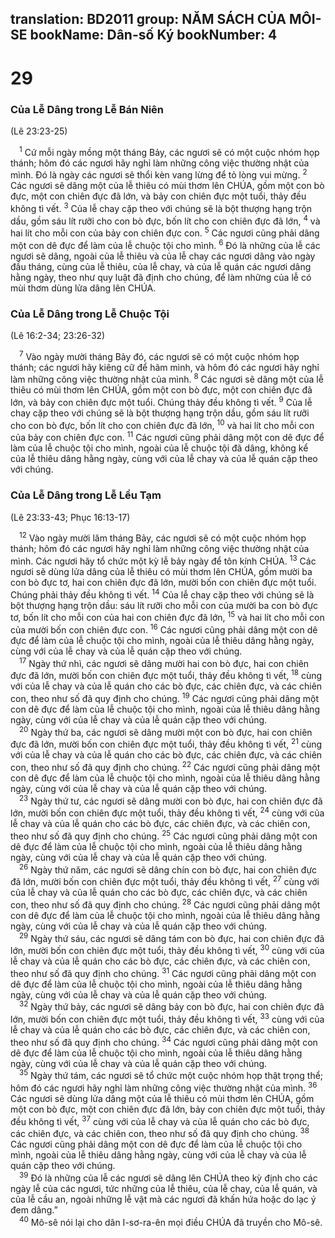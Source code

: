 translation: BD2011
group: NĂM SÁCH CỦA MÔI-SE
bookName: Dân-số Ký 
bookNumber: 4
-------

<div class="title"><h1>29</h1><h3>Của Lễ Dâng trong Lễ Bán Niên</h3><p>(Lê 23:23-25)</p></div>
<span class="verse dan_29_1"> <sup>1</sup> Cứ mỗi ngày mồng một tháng Bảy, các ngươi sẽ có một cuộc nhóm họp thánh; hôm đó các ngươi hãy nghỉ làm những công việc thường nhật của mình. Ðó là ngày các ngươi sẽ thổi kèn vang lừng để tỏ lòng vui mừng. </span>
<span class="verse dan_29_2"><sup>2</sup> Các ngươi sẽ dâng một của lễ thiêu có mùi thơm lên CHÚA, gồm một con bò đực, một con chiên đực đã lớn, và bảy con chiên đực một tuổi, thảy đều không tì vết. </span>
<span class="verse dan_29_3"><sup>3</sup> Của lễ chay cặp theo với chúng sẽ là bột thượng hạng trộn dầu, gồm sáu lít rưỡi cho con bò đực, bốn lít cho con chiên đực đã lớn, </span>
<span class="verse dan_29_4"><sup>4</sup> và hai lít cho mỗi con của bảy con chiên đực con. </span>
<span class="verse dan_29_5"><sup>5</sup> Các ngươi cũng phải dâng một con dê đực để làm của lễ chuộc tội cho mình. </span>
<span class="verse dan_29_6"><sup>6</sup> Ðó là những của lễ các ngươi sẽ dâng, ngoài của lễ thiêu và của lễ chay các ngươi dâng vào ngày đầu tháng, cùng của lễ thiêu, của lễ chay, và của lễ quán các ngươi dâng hằng ngày, theo như quy luật đã định cho chúng, để làm những của lễ có mùi thơm dùng lửa dâng lên CHÚA.<br/></span>
<div class="title"><h3>Của Lễ Dâng trong Lễ Chuộc Tội</h3><p>(Lê 16:2-34; 23:26-32)</p></div>
<span class="verse dan_29_7"> <sup>7</sup> Vào ngày mười tháng Bảy đó, các ngươi sẽ có một cuộc nhóm họp thánh; các ngươi hãy kiêng cữ để hãm mình, và hôm đó các ngươi hãy nghỉ làm những công việc thường nhật của mình. </span>
<span class="verse dan_29_8"><sup>8</sup> Các ngươi sẽ dâng một của lễ thiêu có mùi thơm lên CHÚA, gồm một con bò đực, một con chiên đực đã lớn, và bảy con chiên đực một tuổi. Chúng thảy đều không tì vết. </span>
<span class="verse dan_29_9"><sup>9</sup> Của lễ chay cặp theo với chúng sẽ là bột thượng hạng trộn dầu, gồm sáu lít rưỡi cho con bò đực, bốn lít cho con chiên đực đã lớn, </span>
<span class="verse dan_29_10"><sup>10</sup> và hai lít cho mỗi con của bảy con chiên đực con. </span>
<span class="verse dan_29_11"><sup>11</sup> Các ngươi cũng phải dâng một con dê đực để làm của lễ chuộc tội cho mình, ngoài của lễ chuộc tội đã dâng, không kể của lễ thiêu dâng hằng ngày, cùng với của lễ chay và của lễ quán cặp theo với chúng.<br/></span>
<div class="title"><h3>Của Lễ Dâng trong Lễ Lều Tạm</h3><p>(Lê 23:33-43; Phục 16:13-17)</p></div>
<span class="verse dan_29_12"> <sup>12</sup> Vào ngày mười lăm tháng Bảy, các ngươi sẽ có một cuộc nhóm họp thánh; hôm đó các ngươi hãy nghỉ làm những công việc thường nhật của mình. Các ngươi hãy tổ chức một kỳ lễ bảy ngày để tôn kính CHÚA. </span>
<span class="verse dan_29_13"><sup>13</sup> Các ngươi sẽ dùng lửa dâng của lễ thiêu có mùi thơm lên CHÚA, gồm mười ba con bò đực tơ, hai con chiên đực đã lớn, mười bốn con chiên đực một tuổi. Chúng phải thảy đều không tì vết. </span>
<span class="verse dan_29_14"><sup>14</sup> Của lễ chay cặp theo với chúng sẽ là bột thượng hạng trộn dầu: sáu lít rưỡi cho mỗi con của mười ba con bò đực tơ, bốn lít cho mỗi con của hai con chiên đực đã lớn, </span>
<span class="verse dan_29_15"><sup>15</sup> và hai lít cho mỗi con của mười bốn con chiên đực con. </span>
<span class="verse dan_29_16"><sup>16</sup> Các ngươi cũng phải dâng một con dê đực để làm của lễ chuộc tội cho mình, ngoài của lễ thiêu dâng hằng ngày, cùng với của lễ chay và của lễ quán cặp theo với chúng.<br/></span>
<span class="verse dan_29_17"> <sup>17</sup> Ngày thứ nhì, các ngươi sẽ dâng mười hai con bò đực, hai con chiên đực đã lớn, mười bốn con chiên đực một tuổi, thảy đều không tì vết, </span>
<span class="verse dan_29_18"><sup>18</sup> cùng với của lễ chay và của lễ quán cho các bò đực, các chiên đực, và các chiên con, theo như số đã quy định cho chúng. </span>
<span class="verse dan_29_19"><sup>19</sup> Các ngươi cũng phải dâng một con dê đực để làm của lễ chuộc tội cho mình, ngoài của lễ thiêu dâng hằng ngày, cùng với của lễ chay và của lễ quán cặp theo với chúng.<br/></span>
<span class="verse dan_29_20"> <sup>20</sup> Ngày thứ ba, các ngươi sẽ dâng mười một con bò đực, hai con chiên đực đã lớn, mười bốn con chiên đực một tuổi, thảy đều không tì vết, </span>
<span class="verse dan_29_21"><sup>21</sup> cùng với của lễ chay và của lễ quán cho các bò đực, các chiên đực, và các chiên con, theo như số đã quy định cho chúng. </span>
<span class="verse dan_29_22"><sup>22</sup> Các ngươi cũng phải dâng một con dê đực để làm của lễ chuộc tội cho mình, ngoài của lễ thiêu dâng hằng ngày, cùng với của lễ chay và của lễ quán cặp theo với chúng.<br/></span>
<span class="verse dan_29_23"> <sup>23</sup> Ngày thứ tư, các ngươi sẽ dâng mười con bò đực, hai con chiên đực đã lớn, mười bốn con chiên đực một tuổi, thảy đều không tì vết, </span>
<span class="verse dan_29_24"><sup>24</sup> cùng với của lễ chay và của lễ quán cho các bò đực, các chiên đực, và các chiên con, theo như số đã quy định cho chúng. </span>
<span class="verse dan_29_25"><sup>25</sup> Các ngươi cũng phải dâng một con dê đực để làm của lễ chuộc tội cho mình, ngoài của lễ thiêu dâng hằng ngày, cùng với của lễ chay và của lễ quán cặp theo với chúng.<br/></span>
<span class="verse dan_29_26"> <sup>26</sup> Ngày thứ năm, các ngươi sẽ dâng chín con bò đực, hai con chiên đực đã lớn, mười bốn con chiên đực một tuổi, thảy đều không tì vết, </span>
<span class="verse dan_29_27"><sup>27</sup> cùng với của lễ chay và của lễ quán cho các bò đực, các chiên đực, và các chiên con, theo như số đã quy định cho chúng. </span>
<span class="verse dan_29_28"><sup>28</sup> Các ngươi cũng phải dâng một con dê đực để làm của lễ chuộc tội cho mình, ngoài của lễ thiêu dâng hằng ngày, cùng với của lễ chay và của lễ quán cặp theo với chúng.<br/></span>
<span class="verse dan_29_29"> <sup>29</sup> Ngày thứ sáu, các ngươi sẽ dâng tám con bò đực, hai con chiên đực đã lớn, mười bốn con chiên đực một tuổi, thảy đều không tì vết, </span>
<span class="verse dan_29_30"><sup>30</sup> cùng với của lễ chay và của lễ quán cho các bò đực, các chiên đực, và các chiên con, theo như số đã quy định cho chúng. </span>
<span class="verse dan_29_31"><sup>31</sup> Các ngươi cũng phải dâng một con dê đực để làm của lễ chuộc tội cho mình, ngoài của lễ thiêu dâng hằng ngày, cùng với của lễ chay và của lễ quán cặp theo với chúng.<br/></span>
<span class="verse dan_29_32"> <sup>32</sup> Ngày thứ bảy, các ngươi sẽ dâng bảy con bò đực, hai con chiên đực đã lớn, mười bốn con chiên đực một tuổi, thảy đều không tì vết, </span>
<span class="verse dan_29_33"><sup>33</sup> cùng với của lễ chay và của lễ quán cho các bò đực, các chiên đực, và các chiên con, theo như số đã quy định cho chúng. </span>
<span class="verse dan_29_34"><sup>34</sup> Các ngươi cũng phải dâng một con dê đực để làm của lễ chuộc tội cho mình, ngoài của lễ thiêu dâng hằng ngày, cùng với của lễ chay và của lễ quán cặp theo với chúng.<br/></span>
<span class="verse dan_29_35"> <sup>35</sup> Ngày thứ tám, các ngươi sẽ tổ chức một cuộc nhóm họp thật trọng thể; hôm đó các ngươi hãy nghỉ làm những công việc thường nhật của mình. </span>
<span class="verse dan_29_36"><sup>36</sup> Các ngươi sẽ dùng lửa dâng một của lễ thiêu có mùi thơm lên CHÚA, gồm một con bò đực, một con chiên đực đã lớn, bảy con chiên đực một tuổi, thảy đều không tì vết, </span>
<span class="verse dan_29_37"><sup>37</sup> cùng với của lễ chay và của lễ quán cho các bò đực, các chiên đực, và các chiên con, theo như số đã quy định cho chúng. </span>
<span class="verse dan_29_38"><sup>38</sup> Các ngươi cũng phải dâng một con dê đực để làm của lễ chuộc tội cho mình, ngoài của lễ thiêu dâng hằng ngày, cùng với của lễ chay và của lễ quán cặp theo với chúng.<br/></span>
<span class="verse dan_29_39"> <sup>39</sup> Ðó là những của lễ các ngươi sẽ dâng lên CHÚA theo kỳ định cho các ngày lễ của các ngươi, tức những của lễ thiêu, của lễ chay, của lễ quán, và của lễ cầu an, ngoài những lễ vật mà các ngươi đã khấn hứa hoặc do lạc ý đem dâng.”<br/></span>
<span class="verse dan_29_40"> <sup>40</sup> Mô-sê nói lại cho dân I-sơ-ra-ên mọi điều CHÚA đã truyền cho Mô-sê.<br/></span>
